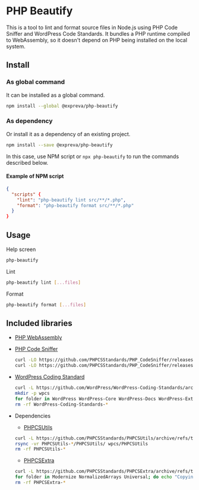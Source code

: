 # PHP Beautify

This is a tool to lint and format source files in Node.js using PHP Code Sniffer and WordPress Code Standards. It bundles a PHP runtime compiled to WebAssembly, so it doesn't depend on PHP being installed on the local system.

## Install

### As global command

It can be installed as a global command.

```sh
npm install --global @expreva/php-beautify
```

### As dependency

Or install it as a dependency of an existing project.

```sh
npm install --save @expreva/php-beautify
```

In this case, use NPM script or `npx php-beautify` to run the commands described below.

#### Example of NPM script

```json
{
  "scripts" {
    "lint": "php-beautify lint src/**/*.php",
    "format": "php-beautify format src/**/*.php"
  }
}
```

## Usage

Help screen

```sh
php-beautify
```

Lint

```sh
php-beautify lint [...files]
```

Format

```sh
php-beautify format [...files]
```


## Included libraries

- [PHP WebAssembly](https://github.com/WordPress/wordpress-playground/tree/trunk/packages/php-wasm/node)

- [PHP Code Sniffer](https://github.com/PHPCSStandards/PHP_CodeSniffer)

  ```sh
  curl -LO https://github.com/PHPCSStandards/PHP_CodeSniffer/releases/download/3.11.3/phpcbf.phar
  curl -LO https://github.com/PHPCSStandards/PHP_CodeSniffer/releases/download/3.11.3/phpcs.phar
  ```

- [WordPress Coding Standard](https://github.com/WordPress/WordPress-Coding-Standards)

  ```sh
  curl -L https://github.com/WordPress/WordPress-Coding-Standards/archive/refs/tags/3.1.0.tar.gz | tar zx
  mkdir -p wpcs
  for folder in WordPress WordPress-Core WordPress-Docs WordPress-Extra; do echo "Copying $folder"; rsync -r WordPress-Coding-Standards-*/"$folder"/ wpcs/"$folder"; done
  rm -rf WordPress-Coding-Standards-*
  ```

- Dependencies
  - [PHPCSUtils](https://github.com/PHPCSStandards/PHPCSUtils)

  ```sh
  curl -L https://github.com/PHPCSStandards/PHPCSUtils/archive/refs/tags/1.0.12.tar.gz | tar zx
  rsync -vr PHPCSUtils-*/PHPCSUtils/ wpcs/PHPCSUtils
  rm -rf PHPCSUtils-*
  ```

  - [PHPCSExtra](https://github.com/PHPCSStandards/PHPCSExtra)

  ```sh
  curl -L https://github.com/PHPCSStandards/PHPCSExtra/archive/refs/tags/1.2.1.tar.gz | tar zx
  for folder in Modernize NormalizedArrays Universal; do echo "Copying $folder"; rsync -r PHPCSExtra-*/"$folder"/ wpcs/"$folder"; done
  rm -rf PHPCSExtra-*
  ```
